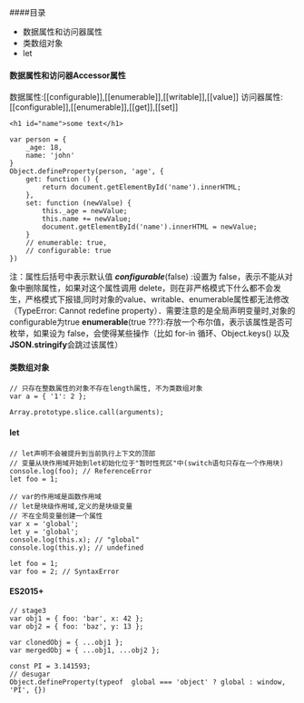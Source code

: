 ####目录
- 数据属性和访问器属性
- 类数组对象
- let
#### 数据属性和访问器Accessor属性

数据属性:[[configurable]],[[enumerable]],[[writable]],[[value]]
访问器属性:[[configurable]],[[enumerable]],[[get]],[[set]]

	<h1 id="name">some text</h1>
	
	var person = {
		_age: 18,
		name: 'john'
	}
	Object.defineProperty(person, 'age', {
		get: function () {
			return document.getElementById('name').innerHTML;
		},
		set: function (newValue) {
			this._age = newValue;
			this.name += newValue;
			document.getElementById('name').innerHTML = newValue;
		}
		// enumerable: true,
  		// configurable: true
	})

注：属性后括号中表示默认值
***configurable***(false) :设置为 false，表示不能从对象中删除属性，如果对这个属性调用 delete，则在非严格模式下什么都不会发生，严格模式下报错,同时对象的value、writable、enumerable属性都无法修改（TypeError: Cannot redefine property）．需要注意的是全局声明变量时,对象的configurable为true
**enumerable**(true ???):存放一个布尔值，表示该属性是否可枚举，如果设为 false，会使得某些操作（比如 for-in 循环、Object.keys() 以及 **JSON.stringify**会跳过该属性）

#### 类数组对象
```
// 只存在整数属性的对象不存在length属性, 不为类数组对象
var a = { '1': 2 };

Array.prototype.slice.call(arguments);
```
#### let
```
// let声明不会被提升到当前执行上下文的顶部
// 变量从块作用域开始到let初始化位于"暂时性死区"中(switch语句只存在一个作用块)
console.log(foo); // ReferenceError
let foo = 1;

// var的作用域是函数作用域
// let是块级作用域,定义的是块级变量
// 不在全局变量创建一个属性
var x = 'global';
let y = 'global';
console.log(this.x); // "global"
console.log(this.y); // undefined

let foo = 1;
var foo = 2; // SyntaxError
```

#### ES2015+
```
// stage3
var obj1 = { foo: 'bar', x: 42 };
var obj2 = { foo: 'baz', y: 13 };

var clonedObj = { ...obj1 };
var mergedObj = { ...obj1, ...obj2 };

const PI = 3.141593;
// desugar
Object.defineProperty(typeof  global === 'object' ? global : window, 'PI', {})
```